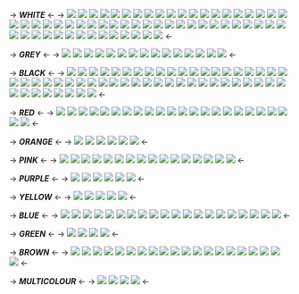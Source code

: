 -> ***WHITE*** <-
-> 
![](https://media.discordapp.net/attachments/1062962453723480175/1062962604684890163/be8fbde1.gif?width=30&height=30) ![](https://media.discordapp.net/attachments/1062962453723480175/1062962605112700928/bdc866d7.png?width=30&height=30) ![](https://media.discordapp.net/attachments/1062962453723480175/1062962605561495562/8fd73039.png?width=30&height=30) ![](https://media.discordapp.net/attachments/1062962453723480175/1062962606056427560/a4a18db0-1.png?width=66&height=66) ![](https://cdn.discordapp.com/attachments/1062962453723480175/1062962676944338954/Picsart_23-01-10_05-05-31-892.png) ![](https://media.discordapp.net/attachments/1062962453723480175/1062962916602695751/IMG_7209.jpg?width=36&height=36) ![](https://media.discordapp.net/attachments/1062962453723480175/1062962916791427102/IMG_7208.jpg?width=36&height=36) ![](https://media.discordapp.net/attachments/1062962453723480175/1062963912674398258/4fd67853-3.png?width=30&height=30) ![](https://media.discordapp.net/attachments/1062962453723480175/1062963913131565166/image11-1.gif?width=30&height=30) ![](https://media.discordapp.net/attachments/1062962453723480175/1062963913500676158/vch56x-1-1.png?width=39&height=39) ![](https://media.discordapp.net/attachments/1062962453723480175/1062963913924296704/PVHECEE-1.png?width=66&height=61) ![](https://media.discordapp.net/attachments/1062962453723480175/1062963914352107570/QdRZk0o-1.gif?width=30&height=30) ![](https://media.discordapp.net/attachments/1062962453723480175/1062963914737995807/Pqwrwwn-1.png?width=30&height=30) ![](https://media.discordapp.net/attachments/1062962453723480175/1062964455534768128/f144077-5363f92b_2.gif?width=30&height=30) ![](https://media.discordapp.net/attachments/1062962453723480175/1062964456918884352/96896185-2.gif?width=30&height=30) ![](https://media.discordapp.net/attachments/1062962453723480175/1062964457304752179/b41660a5-1.gif?width=30&height=30) ![](https://media.discordapp.net/attachments/1062962453723480175/1062964457598365716/3e614de6-1.gif?width=30&height=30) ![](https://media.discordapp.net/attachments/1062962453723480175/1062964457904545862/025f5fda-2.gif?width=30&height=30) ![](https://media.discordapp.net/attachments/1062962453723480175/1062964470588129341/7c0a3c58-1.gif?width=30&height=30) ![](https://media.discordapp.net/attachments/1062962453723480175/1063266432357511298/31934df2.png?width=36&height=39) ![](https://media.discordapp.net/attachments/1062962453723480175/1063267747687059486/f1334572-28584452.gif?width=30&height=30) ![](https://media.discordapp.net/attachments/1062962453723480175/1063267921440292894/f51830-a2b00342-1.gif?width=30&height=30) ![](https://media.discordapp.net/attachments/1062962453723480175/1109847304300671046/Tumblr_l_1290837932547633.gif?width=30&height=30) ![](https://media.discordapp.net/attachments/1062962453723480175/1109847303935770624/Tumblr_l_1290859314849968.gif?width=30&height=30) ![](https://media.discordapp.net/attachments/1062962453723480175/1109847303717670983/Tumblr_l_1290862777722884.jpg?width=28&height=28) ![](https://media.discordapp.net/attachments/1062962453723480175/1109848392382828554/Tumblr_l_1291097338452117.gif?width=30&height=30) ![](https://media.discordapp.net/attachments/1062962453723480175/1109853753571561532/Tumblr_l_1292139642578594.jpg?width=30&height=30) ![](https://media.discordapp.net/attachments/1062962453723480175/1109853752799793152/Tumblr_l_1292156444268380.gif?width=30&height=30) ![](https://media.discordapp.net/attachments/1062962453723480175/1108283069137428500/a6b913215b9928f4.gif) ![](https://media.discordapp.net/attachments/1062962453723480175/1108283068562817085/703f9c426f63d10e.gif) ![](https://media.discordapp.net/attachments/1062962453723480175/1108283067908497438/3b0af381bb47f2e9.gif) ![](https://media.discordapp.net/attachments/1062962453723480175/1108283067505840208/69ee2835ae9064aa.gif) ![](https://media.discordapp.net/attachments/1062962453723480175/1108283066952196118/5ad2a4cda9371062.gif) ![](https://media.discordapp.net/attachments/1062962453723480175/1108283066478248026/7285dc577bc310f4.gif) ![](https://media.discordapp.net/attachments/1062962453723480175/1108283048073625610/fa0a6db8666930d6.gif) ![](https://media.discordapp.net/attachments/1062962453723480175/1108283047507410944/f0157290b3c11a16.gif) ![](https://media.discordapp.net/attachments/1062962453723480175/1108283047134113863/1c36dbf77f611014.gif) ![](https://media.discordapp.net/attachments/1062962453723480175/1108283046748241970/544374c352e8115b.gif) ![](https://media.discordapp.net/attachments/1062962453723480175/1108283045984874567/748e5f2750c9f8a1.gif) ![](https://media.discordapp.net/attachments/1062962453723480175/1108283045582209034/8771bb9394208a52.gif) ![](https://media.discordapp.net/attachments/1062962453723480175/1108283044776902656/c79e5efe3b2d49c5.gif) ![](https://media.discordapp.net/attachments/1062962453723480175/1109840623462268978/Tumblr_l_1289269831273647.gif?width=30&height=30) ![](https://media.discordapp.net/attachments/1062962453723480175/1109840623088959589/Tumblr_l_1289271394162189.gif?width=30&height=30) ![](https://media.discordapp.net/attachments/1062962453723480175/1108283069137428500/a6b913215b9928f4.gif?width=30&height=30) ![](https://media.discordapp.net/attachments/1062962453723480175/1108283068562817085/703f9c426f63d10e.gif?width=30&height=30) ![](https://media.discordapp.net/attachments/1062962453723480175/1108283067908497438/3b0af381bb47f2e9.gif?width=30&height=30) ![](https://media.discordapp.net/attachments/1062962453723480175/1108283066952196118/5ad2a4cda9371062.gif?width=30&height=30) ![](https://media.discordapp.net/attachments/1062962453723480175/1108283066478248026/7285dc577bc310f4.gif?width=30&height=30) ![](https://media.discordapp.net/attachments/1062962453723480175/1108283048073625610/fa0a6db8666930d6.gif?width=30&height=30) ![](https://media.discordapp.net/attachments/1062962453723480175/1108283047507410944/f0157290b3c11a16.gif?width=30&height=30) ![](https://media.discordapp.net/attachments/1062962453723480175/1108283047134113863/1c36dbf77f611014.gif?width=30&height=30) ![](https://media.discordapp.net/attachments/1062962453723480175/1108283046748241970/544374c352e8115b.gif?width=30&height=30) ![](https://media.discordapp.net/attachments/1062962453723480175/1108283046358155324/9d20de2b2fe88513.gif?width=30&height=30) ![](https://media.discordapp.net/attachments/1062962453723480175/1108283045984874567/748e5f2750c9f8a1.gif?width=30&height=30) ![](https://media.discordapp.net/attachments/1062962453723480175/1108283045582209034/8771bb9394208a52.gif?width=30&height=30) ![](https://media.discordapp.net/attachments/1062962453723480175/1108283044776902656/c79e5efe3b2d49c5.gif?width=30&height=30) ![](https://media.discordapp.net/attachments/1062962453723480175/1108282815197487124/0819c619c23d17d2.gif?width=30&height=30) ![](https://media.discordapp.net/attachments/1062962453723480175/1108282813955973130/4dca06cdd9a0e805.gif?width=30&height=30) ![](https://media.discordapp.net/attachments/1062962453723480175/1097781960157442148/597a8129.gif?width=150&height=195)
<-

-> ***GREY*** <-
->
![](https://media.discordapp.net/attachments/1062962453723480175/1062964470244192317/Tumblr_l_928636532682002.gif?width=30&height=30) ![](https://media.discordapp.net/attachments/1062962453723480175/1063266432743391302/b1f979cd.gif?width=30&height=30) ![](https://media.discordapp.net/attachments/1062962453723480175/1063267323575808010/7a9815e4.gif?width=30&height=30) ![](https://media.discordapp.net/attachments/1062962453723480175/1062964469564719194/e6d24481-1.png?width=30&height=30) ![](https://media.discordapp.net/attachments/1062962453723480175/1063267778905260043/f998129-552808b6.gif?width=30&height=30) ![](https://media.discordapp.net/attachments/1062962453723480175/1109853754741756045/Tumblr_l_1292134017816513.gif?width=30&height=30) ![](https://media.discordapp.net/attachments/1062962453723480175/1109853752380379136/Tumblr_l_1292149896189320.gif?width=30&height=30) ![](https://media.discordapp.net/attachments/1062962453723480175/1109840635961294908/Tumblr_l_1289225727058925.gif?width=90&height=90) ![](https://media.discordapp.net/attachments/1062962453723480175/1109839596210106489/Tumblr_l_1288932920634245.gif?width=30&height=30) ![](https://media.discordapp.net/attachments/1062962453723480175/1108326500714950716/af7461c9.png?width=48&height=48) ![](https://media.discordapp.net/attachments/1062962453723480175/1108326500253564978/oie_2816610yrO4bSpm.png?width=96&height=96) ![](https://media.discordapp.net/attachments/1062962453723480175/1108282814819991592/fe0153e0bc432946.gif?width=30&height=30) ![](https://media.discordapp.net/attachments/1062962453723480175/1108282814413156352/0cd96a051df101cf.gif?width=30&height=30) ![](https://media.discordapp.net/attachments/1062962453723480175/1097781961067606047/b10dbca3.gif?width=30&height=30) ![](https://media.discordapp.net/attachments/1062962453723480175/1097781960635580416/b725db1d.gif?width=30&height=30)
<-

-> ***BLACK*** <-
->
![](https://media.discordapp.net/attachments/1062962453723480175/1062963215723671703/a4fbe14b-1.gif?width=30&height=30) ![](https://media.discordapp.net/attachments/1062962453723480175/1062963218022137928/5615fcef-1.gif?width=30&height=30) ![](https://media.discordapp.net/attachments/1062962453723480175/1062963222908514304/082e8ee7-1.gif?width=30&height=30) ![](https://media.discordapp.net/attachments/1062962453723480175/1062963223332126830/781fb9a6-1.gif?width=30&height=30) ![](https://media.discordapp.net/attachments/1062962453723480175/1062964455908057210/f773716-dec995a8_1.gif?width=30&height=30) ![](https://media.discordapp.net/attachments/1062962453723480175/1062964456243593256/f160084-f9fac6c8.gif?width=30&height=30) ![](https://media.discordapp.net/attachments/1062962453723480175/1062964456600121404/5acc92e2-1.png?width=30&height=30) ![](https://media.discordapp.net/attachments/1062962453723480175/1063267324020412518/72b25d4f.png?width=30&height=30) ![](https://media.discordapp.net/attachments/1062962453723480175/1063267763247915089/6a1bb709.gif?width=30&height=30) ![](https://media.discordapp.net/attachments/1062962453723480175/1063267779224023110/f1805319-fffdd99d.gif?width=30&height=30) ![](https://media.discordapp.net/attachments/1062962453723480175/1063267892759629915/f1118880-085ab70d_1.gif?width=30&height=30) ![](https://media.discordapp.net/attachments/1062962453723480175/1063267893078401105/f557905-a56419f1_1.gif?width=30&height=30) ![](https://media.discordapp.net/attachments/1062962453723480175/1063267913936687205/f235823-0ec17efe-1.gif?width=30&height=30) ![](https://media.discordapp.net/attachments/1062962453723480175/1063267915157229608/f1275461-c890db5c-1.gif?width=30&height=30) ![](https://media.discordapp.net/attachments/1062962453723480175/1063267921821966416/Tumblr_l_928488920403360.gif?width=30&height=30) ![](https://media.discordapp.net/attachments/1062962453723480175/1063267936581713981/Tumblr_l_928486627877268.gif?width=30&height=30) ![](https://media.discordapp.net/attachments/1062962453723480175/1063267936988573746/Tumblr_l_928484095974560.gif?width=30&height=30) ![](https://media.discordapp.net/attachments/1062962453723480175/1063267937391214645/Tumblr_l_928480699352009.gif?width=30&height=30) ![](https://media.discordapp.net/attachments/1062962453723480175/1063267937735155722/Tumblr_l_928478557913000.jpg?width=30&height=30) ![](https://media.discordapp.net/attachments/1062962453723480175/1063267938032943294/f852f92f-1.png?width=30&height=30) ![](https://media.discordapp.net/attachments/1062962453723480175/1063267938603376711/d8ce6b65-1.gif?width=30&height=30) ![](https://media.discordapp.net/attachments/1062962453723480175/1063267946719354960/72751062_1.png?width=37&height=45) ![](https://media.discordapp.net/attachments/1062962453723480175/1063267948342562907/20def72a-1.png?width=30&height=30) ![](https://media.discordapp.net/attachments/1062962453723480175/1063532470953324555/07687b85.gif?width=72&height=18) ![](https://media.discordapp.net/attachments/1062962453723480175/1063532673403981966/a4de7269.gif?width=30&height=30) ![](https://media.discordapp.net/attachments/1062962453723480175/1109847315281367090/Tumblr_l_1290826265667793.gif?width=30&height=30) ![](https://media.discordapp.net/attachments/1062962453723480175/1109847303298232440/Tumblr_l_1290886066225218.gif?width=30&height=30) ![](https://media.discordapp.net/attachments/1062962453723480175/1109849028839084103/Tumblr_l_1291277335124600.gif?width=30&height=30) ![](https://media.discordapp.net/attachments/1062962453723480175/1109848423164821515/Tumblr_l_1291068006564420.jpg?width=30&height=30) ![](https://media.discordapp.net/attachments/1062962453723480175/1109848422720221275/Tumblr_l_1291069384667336.gif?width=30&height=30) ![](https://media.discordapp.net/attachments/1062962453723480175/1109848422267224105/Tumblr_l_1291071494333585.gif?width=30&height=30) ![](https://media.discordapp.net/attachments/1062962453723480175/1109848421906530444/Tumblr_l_1291073180366293.gif?width=30&height=30) ![](https://media.discordapp.net/attachments/1062962453723480175/1109848421428363345/Tumblr_l_1291074675906917.gif?width=30&height=30) ![](https://media.discordapp.net/attachments/1062962453723480175/1109848395595661453/Tumblr_l_1291076185384625.gif?width=30&height=30) ![](https://media.discordapp.net/attachments/1062962453723480175/1109848393725001808/Tumblr_l_1291089271297641.gif?width=30&height=30) ![](https://media.discordapp.net/attachments/1062962453723480175/1109848394194767926/Tumblr_l_1291087850747225.gif?width=30&height=30) ![](https://media.discordapp.net/attachments/1062962453723480175/1109848393167163432/Tumblr_l_1291090673387588.gif?width=30&height=30)  ![](https://media.discordapp.net/attachments/1062962453723480175/1109853754305564682/Tumblr_l_1292135468918179.gif?width=30&height=30) ![](https://media.discordapp.net/attachments/1062962453723480175/1109840637345407056/Tumblr_l_1289217892215178.gif?width=30&height=30) ![](https://media.discordapp.net/attachments/1062962453723480175/1109840636888236142/Tumblr_l_1289222114796947.gif?width=19&height=21) ![](https://media.discordapp.net/attachments/1062962453723480175/1109840636472991815/Tumblr_l_1289224154964290.gif?width=60&height=60) ![](https://media.discordapp.net/attachments/1062962453723480175/1109840635520888932/Tumblr_l_1289227329232778.gif?width=28&height=28) ![](https://media.discordapp.net/attachments/1062962453723480175/1109857328863391855/Tumblr_l_1292751291218569.jpg?width=30&height=30) ![](https://media.discordapp.net/attachments/1062962453723480175/1109840626024980500/Tumblr_l_1289229226557465.gif?width=73&height=67) ![](https://media.discordapp.net/attachments/1062962453723480175/1109840625580392508/Tumblr_l_1289233515685120.gif?width=30&height=30) ![](https://media.discordapp.net/attachments/1062962453723480175/1109840625127391292/Tumblr_l_1289234994144286.gif?width=30&height=30) ![](https://media.discordapp.net/attachments/1062962453723480175/1109840624720552016/Tumblr_l_1289236727056056.gif?width=30&height=30) ![](https://media.discordapp.net/attachments/1062962453723480175/1109840624330473523/Tumblr_l_1289238379937722.gif?width=30&height=30) ![](https://media.discordapp.net/attachments/1062962453723480175/1109840622648574104/Tumblr_l_1289273491035990.gif?width=30&height=30) ![](https://media.discordapp.net/attachments/1062962453723480175/1109839580888305794/Tumblr_l_1288973421159281.jpg?width=24&height=24) ![](https://media.discordapp.net/attachments/1062962453723480175/1108326499943202846/N0rq1bf_1.png?width=30&height=30) ![](https://media.discordapp.net/attachments/1062962453723480175/1108326499234361404/AL9uHwc.gif?width=30&height=30) ![](https://media.discordapp.net/attachments/1062962453723480175/1108326498970107904/L0XuzE4_1.png?width=30&height=30)
<-

-> ***RED*** <-
->
![](https://media.discordapp.net/attachments/1062962453723480175/1062964469958971392/417591c5-1.gif?width=30&height=30) ![](https://media.discordapp.net/attachments/1062962453723480175/1063267748404277349/1895a742.gif?width=30&height=30) ![](https://media.discordapp.net/attachments/1062962453723480175/1063267763667357807/ecad6d4e-1.png?width=30&height=30) ![](https://media.discordapp.net/attachments/1062962453723480175/1063267764078391316/73fab786-2.png?width=30&height=30) ![](https://media.discordapp.net/attachments/1062962453723480175/1063267778020261959/f1372901-ad54f95e.gif?width=30&height=30) ![](https://media.discordapp.net/attachments/1062962453723480175/1063267779555377152/f1339451-61ea8354.gif?width=30&height=30) ![](https://media.discordapp.net/attachments/1062962453723480175/1063267790343118980/f1661594-19a16c67_1.gif?width=30&height=30) ![](https://media.discordapp.net/attachments/1062962453723480175/1063267790863216770/f451862-a0852064_1.gif?width=30&height=30) ![](https://media.discordapp.net/attachments/1062962453723480175/1063267946278965278/25e159b6-1.png?width=37&height=39) ![](https://media.discordapp.net/attachments/1062962453723480175/1063267947889565776/e00a3610-1.png?width=54&height=30) ![](https://media.discordapp.net/attachments/1062962453723480175/1063532674041511988/255d9af9.gif?width=30&height=30) ![](https://media.discordapp.net/attachments/1062962453723480175/1109849029766021140/Tumblr_l_1291265451960647.gif?width=30&height=30) ![](https://media.discordapp.net/attachments/1062962453723480175/1109848368731127818/Tumblr_l_1291111203530237.gif?width=30&height=30) ![](https://media.discordapp.net/attachments/1062962453723480175/1109848368248803370/Tumblr_l_1291113606208152.gif?width=30&height=30) ![](https://media.discordapp.net/attachments/1062962453723480175/1109848367787409549/Tumblr_l_1291115501031225.gif?width=30&height=30) ![](https://media.discordapp.net/attachments/1062962453723480175/1109848367376380045/Tumblr_l_1291117319637422.gif?width=30&height=30) ![](https://media.discordapp.net/attachments/1062962453723480175/1109840623952994364/Tumblr_l_1289243542796678.gif?width=30&height=30) ![](https://media.discordapp.net/attachments/1062962453723480175/1109839595971039292/Tumblr_l_1288969922747147.jpg?width=24&height=24) ![](https://media.discordapp.net/attachments/1062962453723480175/1109839595715182714/Tumblr_l_1288971600731678.jpg?width=24&height=24) ![](https://media.discordapp.net/attachments/1062962453723480175/1109839580473065492/Tumblr_l_1289003103149062.gif?width=30&height=30) ![](https://media.discordapp.net/attachments/1062962453723480175/1109839580028477600/Tumblr_l_1289006722814737.gif?width=30&height=30) ![](https://media.discordapp.net/attachments/1062962453723480175/1109839579588071476/Tumblr_l_1289014165999110.gif?width=30&height=30) ![](https://media.discordapp.net/attachments/1062962453723480175/1109839579088945222/Tumblr_l_1289018181619785.gif?width=30&height=30)
<-

-> ***ORANGE*** <-
->
![](https://media.discordapp.net/attachments/1062962453723480175/1063267947277209620/afbe1dba-1.gif?width=30&height=30) ![](https://media.discordapp.net/attachments/1062962453723480175/1109847315876941907/Tumblr_l_1290817019429724.gif?width=30&height=30) ![](https://media.discordapp.net/attachments/1062962453723480175/1109847315600121866/Tumblr_l_1290818337306546.jpg?width=33&height=28) ![](https://media.discordapp.net/attachments/1062962453723480175/1109839968349732985/Tumblr_l_1289146419071403.gif?width=30&height=30) ![](https://media.discordapp.net/attachments/1062962453723480175/1109839967976427541/Tumblr_l_1289149687659735.gif?width=30&height=30) ![](https://media.discordapp.net/attachments/1062962453723480175/1109839967410204712/Tumblr_l_1289151714700620.gif?width=30&height=30)
<-

-> ***PINK*** <-
->
![](https://media.discordapp.net/attachments/1062962453723480175/1063267892445065277/f829693-b88eb1db_1.gif?width=30&height=30) ![](https://media.discordapp.net/attachments/1062962453723480175/1063267916004462702/f68162-df8e04fe-1.gif?width=30&height=30) ![](https://media.discordapp.net/attachments/1062962453723480175/1063267920983109742/f793216-d6f864fa-1.gif?width=30&height=30) ![](https://media.discordapp.net/attachments/1062962453723480175/1063532673739534397/5de92add.gif?width=48&height=48) ![](https://media.discordapp.net/attachments/1062962453723480175/1109849044001488998/Tumblr_l_1291231196490295.gif?width=30&height=30) ![](https://media.discordapp.net/attachments/1062962453723480175/1109849044383191230/Tumblr_l_1291229926576858.gif?width=30&height=30) ![](https://media.discordapp.net/attachments/1062962453723480175/1109849044752269372/Tumblr_l_1291228413501702.gif?width=30&height=30) ![](https://media.discordapp.net/attachments/1062962453723480175/1109849030797820007/Tumblr_l_1291242104832999.gif?width=30&height=30) ![](https://media.discordapp.net/attachments/1062962453723480175/1109849031301144606/Tumblr_l_1291240869920864.gif?width=30&height=30) ![](https://media.discordapp.net/attachments/1062962453723480175/1109849030319677554/Tumblr_l_1291243548265915.gif?width=22&height=22) ![](https://media.discordapp.net/attachments/1062962453723480175/1109849006634446879/Tumblr_l_1291281993468713.gif?width=30&height=30) ![](https://media.discordapp.net/attachments/1062962453723480175/1109849004835078174/Tumblr_l_1291290793779335.gif?width=30&height=30) ![](https://media.discordapp.net/attachments/1062962453723480175/1109849004419854346/Tumblr_l_1291293940133761.gif?width=30&height=30) ![](https://media.discordapp.net/attachments/1062962453723480175/1109857329530286090/Tumblr_l_1292745692633103.gif?width=27&height=27) ![](https://media.discordapp.net/attachments/1062962453723480175/1097781945636765716/27cb40d5.gif?width=39&height=31) ![](https://media.discordapp.net/attachments/1062962453723480175/1097781945267654676/95df5934.gif?width=39&height=31)
<-

-> ***PURPLE*** <-
->
![](https://media.discordapp.net/attachments/1062962453723480175/1063267914708422777/f659784-a37ebd8e-1.gif?width=30&height=30) ![](https://media.discordapp.net/attachments/1062962453723480175/1109847316694835230/Tumblr_l_1290795339957649.gif?width=30&height=30) ![](https://media.discordapp.net/attachments/1062962453723480175/1109849037147996160/Tumblr_l_1291236087812585.jpg?width=30&height=30) ![](https://media.discordapp.net/attachments/1062962453723480175/1109849036602744893/Tumblr_l_1291237615489147.jpg?width=30&height=30) ![](https://media.discordapp.net/attachments/1062962453723480175/1109849031754125322/Tumblr_l_1291239006241855.jpg?width=30&height=30) ![](https://media.discordapp.net/attachments/1062962453723480175/1109853753164705792/Tumblr_l_1292147098825414.gif?width=30&height=30)
<-

-> ***YELLOW*** <-
-> 
![](https://media.discordapp.net/attachments/1062962453723480175/1063267747284398130/f832498-af7be8dd.gif?width=30&height=30) ![](https://media.discordapp.net/attachments/1062962453723480175/1063267748056141865/f1047701-3e837d02.gif?width=30&height=30) ![](https://media.discordapp.net/attachments/1062962453723480175/1063267778439688212/f1843990-b0043207.gif?width=30&height=30) ![](https://media.discordapp.net/attachments/1062962453723480175/1109849029359181884/Tumblr_l_1291268435465802.gif?width=30&height=30) ![](https://media.discordapp.net/attachments/1062962453723480175/1109849005942374500/Tumblr_l_1291285105152722.gif?width=30&height=30)
<-

-> ***BLUE*** <-
->
![](https://media.discordapp.net/attachments/1062962453723480175/1063267789118382230/f1938619-58458377.gif?width=30&height=30) ![](https://media.discordapp.net/attachments/1062962453723480175/1063267789571362826/f207589-03ccc315.gif?width=30&height=30) ![](https://media.discordapp.net/attachments/1062962453723480175/1063267893439115264/b49282d6_1.gif?width=30&height=30) ![](https://media.discordapp.net/attachments/1062962453723480175/1063267893736902747/f951042-8f91ff3d-1.gif?width=30&height=30) ![](https://media.discordapp.net/attachments/1062962453723480175/1063267915614400572/f1836106-99fed381-1.gif?width=30&height=30) ![](https://media.discordapp.net/attachments/1062962453723480175/1109849007364264077/Tumblr_l_1291279040229496.gif?width=30&height=30) ![](https://media.discordapp.net/attachments/1062962453723480175/1109849007020310568/Tumblr_l_1291280447144235.gif?width=30&height=30) ![](https://media.discordapp.net/attachments/1062962453723480175/1109849006277939310/Tumblr_l_1291283579480796.gif?width=30&height=30) ![](https://media.discordapp.net/attachments/1062962453723480175/1109849005619425332/Tumblr_l_1291286572666784.gif?width=30&height=30) ![](https://media.discordapp.net/attachments/1062962453723480175/1109848395071377488/Tumblr_l_1291079052135926.gif?width=30&height=30) ![](https://media.discordapp.net/attachments/1062962453723480175/1109848394748407879/Tumblr_l_1291080222012488.jpg?width=30&height=30) ![](https://media.discordapp.net/attachments/1062962453723480175/1109848392806449183/Tumblr_l_1291095930048524.gif?width=30&height=30) ![](https://media.discordapp.net/attachments/1062962453723480175/1109848391921451148/Tumblr_l_1291101383962376.gif?width=30&height=30) ![](https://media.discordapp.net/attachments/1062962453723480175/1109848370979295273/Tumblr_l_1291102861546177.gif?width=30&height=30) ![](https://media.discordapp.net/attachments/1062962453723480175/1109848370580828213/Tumblr_l_1291104415061385.gif?width=30&height=30) ![](https://media.discordapp.net/attachments/1062962453723480175/1109848370178162749/Tumblr_l_1291106751987374.gif?width=30&height=30) ![](https://media.discordapp.net/attachments/1062962453723480175/1109848369842638988/Tumblr_l_1291105947404822.gif?width=30&height=30) ![](https://media.discordapp.net/attachments/1062962453723480175/1109848369469337620/Tumblr_l_1291108160023519.gif?width=30&height=30) ![](https://media.discordapp.net/attachments/1062962453723480175/1109857329173762128/Tumblr_l_1292749096940445.gif?width=30&height=30) ![](https://media.discordapp.net/attachments/1062962453723480175/1109857326887862313/Tumblr_l_1292783875866109.gif?width=30&height=30)
<-

-> ***GREEN*** <-
->
![](https://media.discordapp.net/attachments/1062962453723480175/1063267748785950720/fd674d10.gif?width=27&height=27) ![](https://media.discordapp.net/attachments/1062962453723480175/1109848424318238901/Tumblr_l_1291057507508955.gif?width=30&height=30) ![](https://media.discordapp.net/attachments/1062962453723480175/1109848423672328192/Tumblr_l_1291059376715569.gif?width=30&height=30) ![](https://media.discordapp.net/attachments/1062962453723480175/1109848423357743175/Tumblr_l_1291062436360151.gif?width=30&height=30)
<-

-> ***BROWN*** <-
->
![](https://media.discordapp.net/attachments/1062962453723480175/1109847316350906438/Tumblr_l_1290813733146131.gif?width=30&height=30) ![](https://media.discordapp.net/attachments/1062962453723480175/1109847302878806137/Tumblr_l_1290887638966312.gif?width=30&height=30) ![](https://media.discordapp.net/attachments/1062962453723480175/1109847302509711411/Tumblr_l_1290889123862040.gif?width=30&height=30) ![](https://media.discordapp.net/attachments/1062962453723480175/1109847302107049994/Tumblr_l_1290890704196206.gif?width=30&height=30) ![](https://media.discordapp.net/attachments/1062962453723480175/1109847301750538351/Tumblr_l_1290891849740841.gif?width=30&height=30) ![](https://media.discordapp.net/attachments/1062962453723480175/1109847301373054997/Tumblr_l_1290893660581257.gif?width=30&height=30) ![](https://media.discordapp.net/attachments/1062962453723480175/1109848576084934827/Tumblr_l_1291199631489161.gif?width=30&height=30) ![](https://media.discordapp.net/attachments/1062962453723480175/1109848438432084119/Tumblr_l_1291047331677240.jpg?width=30&height=30) ![](https://media.discordapp.net/attachments/1062962453723480175/1109848438012661780/Tumblr_l_1291048769014167.gif?width=30&height=30) ![](https://media.discordapp.net/attachments/1062962453723480175/1109848437656141884/Tumblr_l_1291050463271302.gif?width=30&height=30) ![](https://media.discordapp.net/attachments/1062962453723480175/1109848437232513094/Tumblr_l_1291052116245936.gif?width=30&height=30) ![](https://media.discordapp.net/attachments/1062962453723480175/1109848436720816158/Tumblr_l_1291053370865988.gif?width=30&height=30) ![](https://media.discordapp.net/attachments/1062962453723480175/1109853755169591406/Tumblr_l_1291972650530637.gif?width=30&height=30) ![](https://media.discordapp.net/attachments/1062962453723480175/1109853753835794482/Tumblr_l_1292138073261928.gif?width=30&height=30) ![](https://media.discordapp.net/attachments/1062962453723480175/1108283045217316904/c297cff182bbb968.gif) ![](https://media.discordapp.net/attachments/1062962453723480175/1109857327953219684/Tumblr_l_1292774275574290.gif?width=30&height=30) ![](https://media.discordapp.net/attachments/1062962453723480175/1109857327521214555/Tumblr_l_1292778549456059.gif?width=30&height=30)  ![](https://media.discordapp.net/attachments/1062962453723480175/1108283045217316904/c297cff182bbb968.gif?width=30&height=30) ![](https://media.discordapp.net/attachments/1062962453723480175/1108282815600132106/d256b681c5b1364e.gif?width=30&height=30) ![](https://media.discordapp.net/attachments/1062962453723480175/1097781959599599697/6dfcbdbb.png?width=75&height=75)
<-

-> ***MULTICOLOUR*** <-
->
![](https://media.discordapp.net/attachments/1062962453723480175/1063267789986607164/f1408456-77785d6d_1.gif?width=30&height=30) ![](https://media.discordapp.net/attachments/1062962453723480175/1063267914263834736/f897981-44736e7c-1.gif?width=30&height=30) ![](https://media.discordapp.net/attachments/1062962453723480175/1109849005220974632/Tumblr_l_1291287998859857.gif?width=30&height=30) ![](https://media.discordapp.net/attachments/1062962453723480175/1109848423986905098/Tumblr_l_1291060958274579.gif?width=30&height=30)
<-